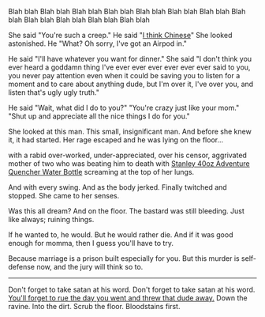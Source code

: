 Blah blah Blah blah Blah blah
Blah blah Blah blah Blah blah 
Blah blah Blah blah Blah blah 
Blah blah Blah blah Blah blah 

She said "You're such a creep."
He said "[I think Chinese](https://www.youtube.com/watch?v=PeihcfYft9w)"
She looked astonished.
He "What? Oh sorry, I've got an Airpod in."

He said "I'll have whatever you want for dinner."
She said "I don't think you ever heard a goddamn thing I've ever ever ever ever ever ever said to you, you never pay attention even when it could be saving you to listen for a moment and to care about anything dude, but I'm over it, I've over you, and listen that's ugly ugly truth."

He said "Wait, what did I do to you?"
"You're crazy just like your mom."
"Shut up and appreciate all the nice things I do for you."

She looked at this man. This small, insignificant man.
And before she knew it, it had started.
Her rage escaped and he was lying on the floor...

with a rabid over-worked, under-appreciated, over his censor, aggrivated mother of two who was beating him to death with [Stanley 40oz Adventure Quencher Water Bottle](https://www.youtube.com/watch?v=zJ8H77FslA4) screaming at the top of her lungs.

And with every swing.
And as the body jerked.
Finally twitched and stopped.
She came to her senses.

Was this all dream? 
And on the floor.
The bastard was still bleeding.
Just like always; ruining things.

If he wanted to, he would.
But he would rather die.
And if it was good enough for momma,
then I guess you'll have to try.

Because marriage is a prison built especially for you.
But this murder is self-defense now,
and the jury will think so to.

---

Don't forget to take satan at his word.
Don't forget to take satan at his word.
[You'll forget to rue the day you went and threw that dude away.](https://www.youtube.com/watch?v=zD0yuDdbUUw)
Down the ravine.
Into the dirt.
Scrub the floor.
Bloodstains first.